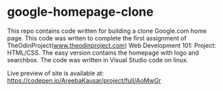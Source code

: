 # google-homepage-clone
This repo contains code written for building a clone Google.com home page. This code was wrtten to complete the first assignment of TheOdinProject(www.theodinproject.com) Web Development 101: Project: HTML/CSS. The easy version contains the homepage with logo and searchbox. The code was written in Visual Studio code on linux.

Live preview of site is available at: https://codepen.io/AreebaKausar/project/full/AoMwGr

